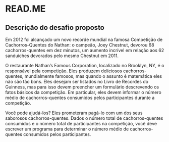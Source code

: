 # READ.ME
## Descrição do desafio proposto

Em 2012 foi alcançado um novo recorde mundial na famosa Competição de Cachorros-Quentes do Nathan: o campeão, 
Joey Chestnut, devorou 68 cachorros-quentes em dez minutos, um aumento incrível em relação aos 62 sanduíches 
devorados pelo mesmo Chestnut em 2011.

O restaurante Nathan’s Famous Corporation, localizado no Brooklyn, NY, é o responsável pela competição. Eles 
produzem deliciosos cachorros-quentes, mundialmente famosos, mas quando o assunto é matemática eles não são tão bons. 
Eles desejam ser listados no Livro de Recordes do Guinness, mas para isso devem preencher um formulário descrevendo os 
fatos básicos da competição. Em particular, eles devem informar o número médio de cachorros-quentes consumidos pelos 
participantes durante a competição.

Você pode ajudá-los? Eles prometeram pagá-lo com um dos seus saborosos cachorros-quentes. 
Dados o número total de cachorros-quentes consumidos e o número total de participantes na competição, 
você deve escrever um programa para determinar o número médio de cachorros-quentes consumidos pelos participantes.
